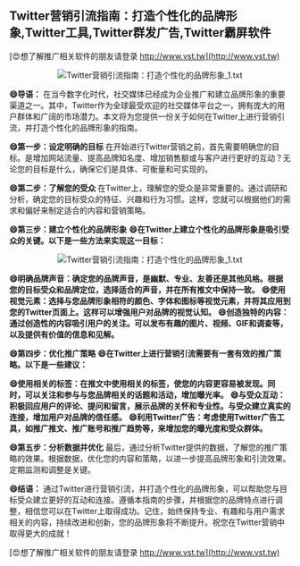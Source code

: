 ## **Twitter营销引流指南：打造个性化的品牌形象,Twitter工具,Twitter群发广告,Twitter霸屏软件**

[😍想了解推广相关软件的朋友请登录 http://www.vst.tw](http://www.vst.tw)

 <center><img src="https://vst.tw/MP4/tuiguang/png/5.png" alt="Twitter营销引流指南：打造个性化的品牌形象_1.txt"></center>

**😄导语：**
在当今数字化时代，社交媒体已经成为企业推广和建立品牌形象的重要渠道之一。其中，Twitter作为全球最受欢迎的社交媒体平台之一，拥有庞大的用户群体和广阔的市场潜力。本文将为您提供一份关于如何在Twitter上进行营销引流，并打造个性化的品牌形象的指南。

**😄第一步：设定明确的目标**
在开始进行Twitter营销之前，首先需要明确您的目标。是增加网站流量、提高品牌知名度、增加销售额或与客户进行更好的互动？无论您的目标是什么，确保它们是具体、可衡量和可实现的。

**😄第二步：了解您的受众**
在Twitter上，理解您的受众是非常重要的。通过调研和分析，确定您的目标受众的特征、兴趣和行为习惯。这样，您就可以根据他们的需求和偏好来制定适合的内容和营销策略。

**😄第三步：建立个性化的品牌形象**
**😄在Twitter上建立个性化的品牌形象是吸引受众的关键。以下是一些方法来实现这一目标：**

 <center><img src="https://vst.tw/MP4/tuiguang/png/1.png" alt="Twitter营销引流指南：打造个性化的品牌形象_1.txt"></center>

**😄明确品牌声音：确定您的品牌声音，是幽默、专业、友善还是其他风格。根据您的目标受众和品牌定位，选择适合的声音，并在所有推文中保持一致。**
**😄使用视觉元素：选择与您品牌形象相符的颜色、字体和图标等视觉元素，并将其应用到您的Twitter页面上。这样可以增强用户对品牌的视觉认知。**
**😄创造独特的内容：通过创造性的内容吸引用户的关注。可以发布有趣的图片、视频、GIF和调查等，以及提供有价值的信息和见解。**

**😄第四步：优化推广策略**
**😄在Twitter上进行营销引流需要有一套有效的推广策略。以下是一些建议：**

**😄使用相关的标签：在推文中使用相关的标签，使您的内容更容易被发现。同时，可以关注和参与与您品牌相关的话题和活动，增加曝光率。**
**😄与受众互动：积极回应用户的评论、提问和留言，展示品牌的关怀和专业性。与受众建立真实的连接，增加用户对品牌的信任感。**
**😄利用Twitter广告：考虑使用Twitter广告工具，如推广推文、推广账号和推广趋势等，来增加您的曝光度和受众群体。**

**😄第五步：分析数据并优化**
最后，通过分析Twitter提供的数据，了解您的推广策略的效果。根据数据，优化您的内容和策略，以进一步提高品牌形象和引流效果。定期监测和调整是关键。

**😄结语：**
通过Twitter进行营销引流，并打造个性化的品牌形象，可以帮助您与目标受众建立更好的互动和连接。遵循本指南的步骤，并根据您的品牌特点进行调整，相信您可以在Twitter上取得成功。记住，始终保持专业、有趣和与用户需求相关的内容，持续改进和创新，您的品牌形象将不断提升。祝您在Twitter营销中取得更大的成就！

[😍想了解推广相关软件的朋友请登录 http://www.vst.tw](http://www.vst.tw)



